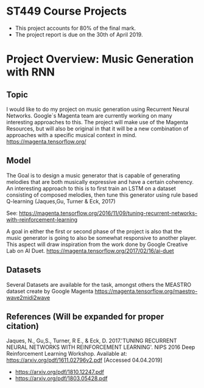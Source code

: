 # ST449 Course Projects

- This project accounts for 80% of the final mark.
- The project report is due on the 30th of April 2019.  

# Project Overview: Music Generation with RNN

## Topic

I would like to do my project on music generation using Recurrent Neural Networks. 
Google´s Magenta team are currently working on many interesting approaches to this. The project will make use of the Magenta Resources, but will also be original in that it will be a new combination of approaches with a specific musical context in mind. 
https://magenta.tensorflow.org/

## Model 

The Goal is to design a music generator that is capable of generating melodies that are both musically expressive 
and have a certain coherency. An interesting approach to this is to first train an LSTM on a dataset consisting of composed melodies, then tune this generator using rule based Q-learning (Jaques,Gu, Turner & Eck, 2017)

See: https://magenta.tensorflow.org/2016/11/09/tuning-recurrent-networks-with-reinforcement-learning

A goal in either the first or second phase of the project is also that the music generator is going to also be somewhat responsive to another player. This aspect will draw inspiration from the work done by Google Creative Lab on AI Duet. 
https://magenta.tensorflow.org/2017/02/16/ai-duet

## Datasets 

Several Datasets are available for the task, amongst others the MEASTRO dataset create by Google Magenta
https://magenta.tensorflow.org/maestro-wave2midi2wave


## References (Will be expanded for proper citation)
Jaques, N., Gu,S., Turner, R E., & Eck, D. 2017.'TUNING RECURRENT NEURAL NETWORKS WITH REINFORCEMENT LEARNING'.  NIPS 2016 Deep Reinforcement Learning Workshop. Available at: https://arxiv.org/pdf/1611.02796v2.pdf [Accessed 04.04.2019]

-  https://arxiv.org/pdf/1810.12247.pdf
- https://arxiv.org/pdf/1803.05428.pdf
